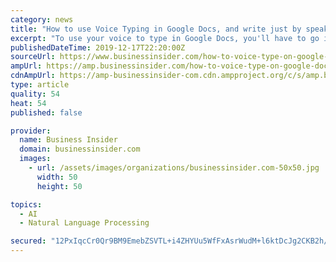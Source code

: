 ```yaml
---
category: news
title: "How to use Voice Typing in Google Docs, and write just by speaking"
excerpt: "To use your voice to type in Google Docs, you'll have to go into your Tools menu, or enter a specific keyboard command."
publishedDateTime: 2019-12-17T22:20:00Z
sourceUrl: https://www.businessinsider.com/how-to-voice-type-on-google-docs/
ampUrl: https://amp.businessinsider.com/how-to-voice-type-on-google-docs
cdnAmpUrl: https://amp-businessinsider-com.cdn.ampproject.org/c/s/amp.businessinsider.com/how-to-voice-type-on-google-docs
type: article
quality: 54
heat: 54
published: false

provider:
  name: Business Insider
  domain: businessinsider.com
  images:
    - url: /assets/images/organizations/businessinsider.com-50x50.jpg
      width: 50
      height: 50

topics:
  - AI
  - Natural Language Processing

secured: "12PxIqcCr0Qr9BM9EmebZSVTL+i4ZHYUu5WfFxAsrWudM+l6ktDcJg2CKB2h/kIVx4abGYBkjGKDVIkt2NjXAhoe1tigNUU+oPlXLVnLlDGA6znAj7Of6COMWen64b6lV5PuqrOqdAcHiZ1kQC02QlfAdLtkuO+Ht5RgCqHSSfSM5oiAGRKKKxukj/ZIypVbaNEBMeQn5lX1bh00yxYk/ydQhCdnXhaT/QSmucltStyOhA9xhRFpP0/G7suC1Qs5z7eK4GDmilEF+ONic513Bg==;GjKiepVfG/syOQMm5INJog=="
---
```


